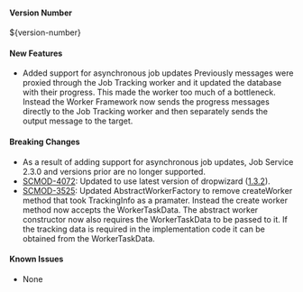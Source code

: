 #### Version Number
${version-number}

#### New Features
 - Added support for asynchronous job updates
    Previously messages were proxied through the Job Tracking worker and it updated the database with their progress. This made the worker too much of a bottleneck. Instead the Worker Framework now sends the progress messages directly to the Job Tracking worker and then separately sends the output message to the target.
     
#### Breaking Changes
 - As a result of adding support for asynchronous job updates, Job Service 2.3.0 and versions prior are no longer supported.
- [SCMOD-4072](https://jira.autonomy.com/browse/SCMOD-4072): Updated to use latest version of dropwizard ([1.3.2](https://github.com/dropwizard/dropwizard/tree/v1.3.2)).
- [SCMOD-3525](https://jira.autonomy.com/browse/SCMOD-3525): Updated AbstractWorkerFactory to remove createWorker method that took TrackingInfo as a pramater. Instead the create worker method now accepts the WorkerTaskData. The abstract worker constructor now also requires the WorkerTaskData to be passed to it. If the tracking data is required in the implementation code it can be obtained from the WorkerTaskData.
    
#### Known Issues
 - None
